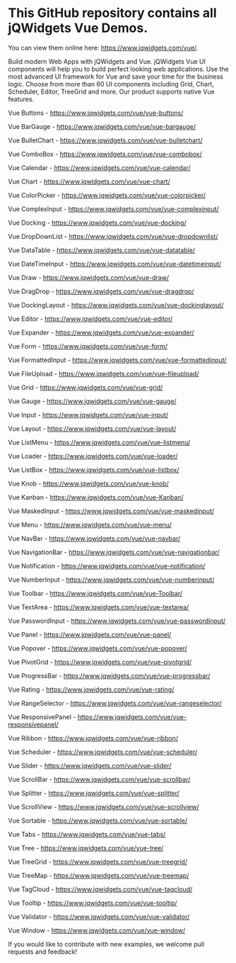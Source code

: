 # This GitHub repository contains all jQWidgets Vue Demos. 

You can view them online here: https://www.jqwidgets.com/vue/.

Build modern Web Apps with jQWidgets and Vue. jQWidgets Vue UI components will help you to build perfect looking web applications. Use the most advanced UI framework for Vue and save your time for the business logic. Choose from more than 60 UI components including Grid, Chart, Scheduler, Editor, TreeGrid and more. Our product supports native Vue features.

Vue Buttons - https://www.jqwidgets.com/vue/vue-buttons/

Vue BarGauge - https://www.jqwidgets.com/vue/vue-bargauge/

Vue BulletChart - https://www.jqwidgets.com/vue/vue-bulletchart/

Vue ComboBox - https://www.jqwidgets.com/vue/vue-combobox/

Vue Calendar - https://www.jqwidgets.com/vue/vue-calendar/

Vue Chart - https://www.jqwidgets.com/vue/vue-chart/

Vue ColorPicker - https://www.jqwidgets.com/vue/vue-colorpicker/

Vue ComplexInput - https://www.jqwidgets.com/vue/vue-complexinput/

Vue Docking - https://www.jqwidgets.com/vue/vue-docking/

Vue DropDownList - https://www.jqwidgets.com/vue/vue-dropdownlist/

Vue DataTable - https://www.jqwidgets.com/vue/vue-datatable/

Vue DateTimeInput - https://www.jqwidgets.com/vue/vue-datetimeinput/

Vue Draw - https://www.jqwidgets.com/vue/vue-draw/

Vue DragDrop - https://www.jqwidgets.com/vue/vue-dragdrop/

Vue DockingLayout - https://www.jqwidgets.com/vue/vue-dockinglayout/

Vue Editor - https://www.jqwidgets.com/vue/vue-editor/

Vue Expander - https://www.jqwidgets.com/vue/vue-expander/

Vue Form - https://www.jqwidgets.com/vue/vue-form/

Vue FormattedInput - https://www.jqwidgets.com/vue/vue-formattedinput/

Vue FileUpload - https://www.jqwidgets.com/vue/vue-fileupload/

Vue Grid - https://www.jqwidgets.com/vue/vue-grid/

Vue Gauge - https://www.jqwidgets.com/vue/vue-gauge/

Vue Input - https://www.jqwidgets.com/vue/vue-input/

Vue Layout - https://www.jqwidgets.com/vue/vue-layout/

Vue ListMenu - https://www.jqwidgets.com/vue/vue-listmenu/

Vue Loader - https://www.jqwidgets.com/vue/vue-loader/

Vue ListBox - https://www.jqwidgets.com/vue/vue-listbox/

Vue Knob - https://www.jqwidgets.com/vue/vue-knob/

Vue Kanban - https://www.jqwidgets.com/vue/vue-Kanban/

Vue MaskedInput - https://www.jqwidgets.com/vue/vue-maskedinput/

Vue Menu - https://www.jqwidgets.com/vue/vue-menu/

Vue NavBar - https://www.jqwidgets.com/vue/vue-navbar/

Vue NavigationBar - https://www.jqwidgets.com/vue/vue-navigationbar/

Vue Notification - https://www.jqwidgets.com/vue/vue-notification/

Vue NumberInput - https://www.jqwidgets.com/vue/vue-numberinput/

Vue Toolbar - https://www.jqwidgets.com/vue/vue-Toolbar/

Vue TextArea - https://www.jqwidgets.com/vue/vue-textarea/

Vue PasswordInput - https://www.jqwidgets.com/vue/vue-passwordinput/

Vue Panel - https://www.jqwidgets.com/vue/vue-panel/

Vue Popover - https://www.jqwidgets.com/vue/vue-popover/

Vue PivotGrid - https://www.jqwidgets.com/vue/vue-pivotgrid/

Vue ProgressBar - https://www.jqwidgets.com/vue/vue-progressbar/

Vue Rating - https://www.jqwidgets.com/vue/vue-rating/

Vue RangeSelector - https://www.jqwidgets.com/vue/vue-rangeselector/

Vue ResponsivePanel - https://www.jqwidgets.com/vue/vue-responsivepanel/

Vue Ribbon - https://www.jqwidgets.com/vue/vue-ribbon/

Vue Scheduler - https://www.jqwidgets.com/vue/vue-scheduler/

Vue Slider - https://www.jqwidgets.com/vue/vue-slider/

Vue ScrollBar - https://www.jqwidgets.com/vue/vue-scrollbar/

Vue Splitter - https://www.jqwidgets.com/vue/vue-splitter/

Vue ScrollView - https://www.jqwidgets.com/vue/vue-scrollview/

Vue Sortable - https://www.jqwidgets.com/vue/vue-sortable/

Vue Tabs - https://www.jqwidgets.com/vue/vue-tabs/

Vue Tree - https://www.jqwidgets.com/vue/vue-tree/

Vue TreeGrid - https://www.jqwidgets.com/vue/vue-treegrid/

Vue TreeMap - https://www.jqwidgets.com/vue/vue-treemap/

Vue TagCloud - https://www.jqwidgets.com/vue/vue-tagcloud/

Vue Tooltip - https://www.jqwidgets.com/vue/vue-tooltip/

Vue Validator - https://www.jqwidgets.com/vue/vue-validator/

Vue Window - https://www.jqwidgets.com/vue/vue-window/

If you would like to contribute with new examples, we welcome pull requests and feedback! 
